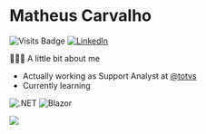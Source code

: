 # Matheus Carvalho
![Visits Badge](https://badges.pufler.dev/visits/mkarvalho/mkarvalho?style=for-the-badge&color=0070B4)
<a href="https://www.linkedin.com/in/matheuscarvalho/">![LinkedIn](https://img.shields.io/badge/linkedin-%230077B5.svg?style=for-the-badge&logo=linkedin&logoColor=white)</a>

 👨🏻‍💻 A little bit about me
- Actually working as Support Analyst at [@totvs](https://github.com/totvs)
- Currently learning 

![.NET](https://img.shields.io/static/v1?style=for-the-badge&message=.NET&color=512BD4&logo=.NET&logoColor=FFFFFF&label=)
![Blazor](https://img.shields.io/static/v1?style=for-the-badge&message=Blazor&color=512BD4&logo=Blazor&logoColor=FFFFFF&label=)

<a href="https://github.com/mkarvalho/bin2dec">
  <img align="center" src="https://github-readme-stats.vercel.app/api/pin/?username=mkarvalho&repo=bin2dec" />
</a>
